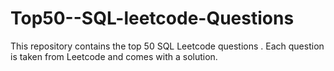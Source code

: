 # Top50--SQL-leetcode-Questions
This repository contains the top 50 SQL Leetcode questions . Each question is taken from Leetcode and comes with a solution.
